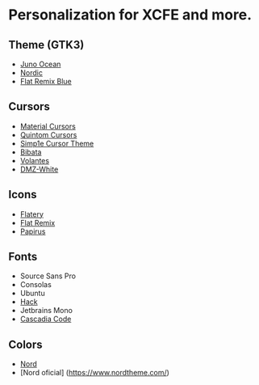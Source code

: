 # Personalization for XCFE and more.

## Theme (GTK3)

* [Juno Ocean](https://www.gnome-look.org/p/1280977/)
* [Nordic](https://www.gnome-look.org/p/1267246/)
* [Flat Remix Blue](https://www.xcfe-look.org/p/1214931)

## Cursors

* [Material Cursors](https://www.gnome-look.org/p/1346778/)
* [Quintom Cursors](https://www.gnome-look.org/p/1329799/)
* [Simp1e Cursor Theme](https://www.gnome-look.org/p/1405210/)
* [Bibata](https://www.pling.com/s/Linux/p/1197198/)
* [Volantes](https://www.pling.com/s/Linux/p/1356095/)
* [DMZ-White](https://www.pling.com/p/999856/)


## Icons

* [Flatery](https://www.gnome-look.org/s/Gnome/p/1332404)
* [Flat Remix](https://www.gnome-look.org/p/1012430/)
* [Papirus](https://www.pling.com/s/Linux/p/1166289)

## Fonts
* Source Sans Pro
* Consolas
* Ubuntu
* [Hack](https://github.com/source-foundry/Hack)
* Jetbrains Mono
* [Cascadia Code](https://github.com/microsoft/cascadia-code)

## Colors
* [Nord](https://github.com/arcticicestudio/nord)
* [Nord oficial] (https://www.nordtheme.com/)
